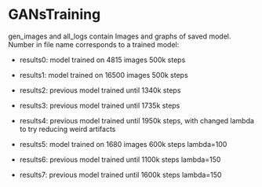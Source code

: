 # GANsTraining

gen_images and all_logs contain Images and graphs of saved model. Number in file name corresponds to a trained model:

* results0: model trained on 4815 images 500k steps

* results1: model trained on 16500 images 500k steps
* results2: previous model trained until 1340k steps
* results3: previous model trained until 1735k steps
* results4: previous model trained until 1950k steps, with changed lambda to try reducing weird artifacts

* results5: model trained on 1680 images 600k steps lambda=100
* results6: previous model trained until 1100k steps lambda=150
* results7: previous model trained until 1600k steps lambda=150
